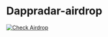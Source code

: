 # Dappradar-airdrop
[![Check Airdrop](https://github.com/YogaSakti/Dappradar-airdrop/actions/workflows/airdrop.yml/badge.svg?branch=main)](https://github.com/YogaSakti/Dappradar-airdrop/actions/workflows/airdrop.yml)

